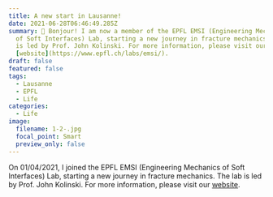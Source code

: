 ```yaml
---
title: A new start in Lausanne!
date: 2021-06-28T06:46:49.285Z
summary: 👋 Bonjour! I am now a member of the EPFL EMSI (Engineering Mechanics
  of Soft Interfaces) Lab, starting a new journey in fracture mechanics. The lab
  is led by Prof. John Kolinski. For more information, please visit our
  [website](https://www.epfl.ch/labs/emsi/).
draft: false
featured: false
tags:
  - Lausanne
  - EPFL
  - Life
categories:
  - Life
image:
  filename: 1-2-.jpg
  focal_point: Smart
  preview_only: false
---
```

On 01/04/2021, I joined the EPFL EMSI (Engineering Mechanics of Soft Interfaces) Lab, starting a new journey in fracture mechanics. The lab is led by Prof. John Kolinski. For more information, please visit our [website](https://www.epfl.ch/labs/emsi/).